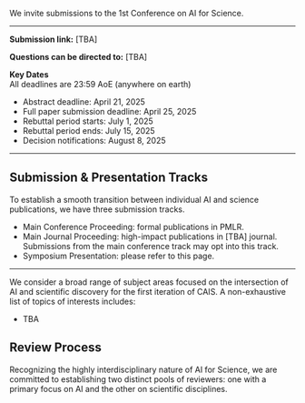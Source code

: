 

We invite submissions to the 1st Conference on AI for Science.

---

**Submission link:** [TBA]

**Questions can be directed to:** [TBA]

**Key Dates**  
All deadlines are 23:59 AoE (anywhere on earth)

* Abstract deadline: April 21, 2025
* Full paper submission deadline: April 25, 2025
* Rebuttal period starts: July 1, 2025
* Rebuttal period ends: July 15, 2025
* Decision notifications: August 8, 2025

---

## Submission & Presentation Tracks

To establish a smooth transition between individual AI and science publications, we have three submission tracks.

* Main Conference Proceeding: formal publications in PMLR.
* Main Journal Proceeding: high-impact publications in [TBA] journal. Submissions from the main conference track may opt into this track.
* Symposium Presentation: please refer to this page.

---

We consider a broad range of subject areas focused on the intersection of AI and scientific discovery for the first iteration of CAIS. A non-exhaustive list of topics of interests includes:

* TBA

## Review Process

Recognizing the highly interdisciplinary nature of AI for Science, we are committed to establishing two distinct pools of reviewers: one with a primary focus on AI and the other on scientific disciplines.

<!-- Submissions will be double blind: reviewers and ACs cannot see author names when conducting reviews, and authors cannot see reviewer and AC names. This means that the submission must not contain acknowledgements or any link (e.g., github) that would reveal authors' identity.

We will use OpenReview to manage submissions. The reviews and author responses will not be public initially. Submissions under review will be visible only to their assigned program committee. We will not be soliciting comments from the general public during the reviewing process. Accepted papers and their reviews will be made public after decisions are made. Discussions between reviewers and program committee members and with the authors of accepted papers will be made public. Rejected or withdrawn papers, their discussions and meta data will not be published.

Anyone who plans to submit a paper as an author or a co-author will need to create (or update) their OpenReview profile by the abstract submission deadline. The information entered in the profile is critical for ensuring that conflicts of interest are handled properly.

The program will include oral presentations and posters of accepted papers. Authors can revise their paper as many times as needed up to the paper submission deadline. Changes to the paper will not be allowed while the paper is being reviewed. -->

